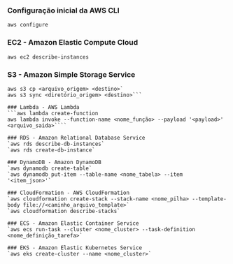 ### Configuração inicial da AWS CLI
`aws configure`

### EC2 - Amazon Elastic Compute Cloud
`aws ec2 describe-instances`

### S3 - Amazon Simple Storage Service
```aws s3 ls
aws s3 cp <arquivo_origem> <destino>`
aws s3 sync <diretório_origem> <destino>```

### Lambda - AWS Lambda
```aws lambda create-function
aws lambda invoke --function-name <nome_função> --payload '<payload>' <arquivo_saida>````

### RDS - Amazon Relational Database Service
`aws rds describe-db-instances`
`aws rds create-db-instance`

### DynamoDB - Amazon DynamoDB
`aws dynamodb create-table`
`aws dynamodb put-item --table-name <nome_tabela> --item '<item_json>'`

### CloudFormation - AWS CloudFormation
`aws cloudformation create-stack --stack-name <nome_pilha> --template-body file://<caminho_arquivo_template>`
`aws cloudformation describe-stacks`

### ECS - Amazon Elastic Container Service
`aws ecs run-task --cluster <nome_cluster> --task-definition <nome_definição_tarefa>`

### EKS - Amazon Elastic Kubernetes Service
`aws eks create-cluster --name <nome_cluster>`
